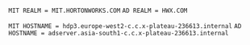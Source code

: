`MIT REALM = MIT.HORTONWORKS.COM`
`AD REALM = HWX.COM`

`MIT HOSTNAME = hdp3.europe-west2-c.c.x-plateau-236613.internal`
`AD HOSTNAME = adserver.asia-south1-c.c.x-plateau-236613.internal`
